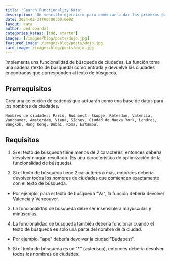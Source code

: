 ```yaml
---
title: 'Search Functionality Kata'
description: 'Un sencillo ejercicio para comenzar a dar los primeros pasos con test-driven development.'
date: 2024-02-24T00:00:00.000Z
layout: kata
author: pedropardal
categories_katas: [tdd, starter]
images: [/images/blog/posts/dojo.jpg]
featured_image: /images/blog/posts/dojo.jpg
card_image: /images/blog/posts/dojo.jpg
---
```


Implementa una funcionalidad de búsqueda de ciudades. La función toma una cadena (texto de búsqueda) como entrada y devuelve las ciudades encontradas que corresponden al texto de búsqueda.

## Prerrequisitos

Crea una colección de cadenas que actuarán como una base de datos para los nombres de ciudades.

```
Nombres de ciudades: París, Budapest, Skopje, Róterdam, Valencia, Vancouver, Ámsterdam, Viena, Sídney, Ciudad de Nueva York, Londres, Bangkok, Hong Kong, Dubái, Roma, Estambul
```

## Requisitos

1. Si el texto de búsqueda tiene menos de 2 caracteres, entonces debería devolver ningún resultado. (Es una característica de optimización de la funcionalidad de búsqueda).

2. Si el texto de búsqueda tiene 2 caracteres o más, entonces debería devolver todos los nombres de ciudades que comiencen exactamente con el texto de búsqueda.
  - Por ejemplo, para el texto de búsqueda "Va", la función debería devolver Valencia y Vancouver.

3. La funcionalidad de búsqueda debe ser insensible a mayúsculas y minúsculas.

4. La funcionalidad de búsqueda también debería funcionar cuando el texto de búsqueda es solo una parte del nombre de la ciudad.
  - Por ejemplo, "ape" debería devolver la ciudad "Budapest".

5. Si el texto de búsqueda es un "*" (asterisco), entonces debería devolver todos los nombres de ciudades.
